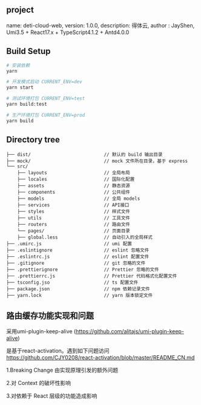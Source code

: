 <!--
 * @Descripttion: 
 * @Author: JayShen
 * @Date: 2021-11-03 10:21:44
 * @LastEditors: JayShen
 * @LastEditTime: 2021-11-05 10:49:05
-->

## project
name: deti-cloud-web,
version: 1.0.0,
description: 得体云,
author : JayShen,
Umi3.5 + React17.x + TypeScript4.1.2 + Antd4.0.0

## Build Setup

``` bash
# 安装依赖
yarn

# 开发模式启动 CURRENT_ENV=dev
yarn start

# 测试环境打包 CURRENT_ENV=test
yarn build:test

# 生产环境打包 CURRENT_ENV=prod
yarn build
```

## Directory tree

```
├── dist/                           // 默认的 build 输出目录
├── mock/                           // mock 文件所在目录，基于 express
└── src/							
    ├── layouts                     // 全局布局
    ├── locales                     // 国际化配置
    ├── assets                      // 静态资源
    ├── components                  // 公共组件
    ├── models                      // 全局 models
    ├── services                    // API接口
    ├── styles                      // 样式文件
    ├── utils                       // 工具文件
    ├── routers                     // 路由文件
    └── pages/                      // 页面目录
    ├── global.less                 // 自动引入的全局样式
├── .umirc.js                       // umi 配置
├── .eslintignore                   // eslint 忽略文件
├── .eslintrc.js                    // eslint 配置文件
├── .gitignore                      // git 忽略的文件
├── .prettierignore                 // Prettier 忽略的文件
├── .prettierrc.js                  // Prettier 代码格式化配置文件 
├── tsconfig.jso                    // ts 配置文件
├── package.json                    // npm 依赖记录文件
├── yarn.lock                       // yarn 版本锁定文件

```

## 路由缓存功能实现和问题

采用umi-plugin-keep-alive (https://github.com/alitajs/umi-plugin-keep-alive)

是基于react-activation。遇到如下问题访问 https://github.com/CJY0208/react-activation/blob/master/README_CN.md

1.Breaking Change 由实现原理引发的额外问题

2.对 Context 的破坏性影响

3.对依赖于 React 层级的功能造成影响